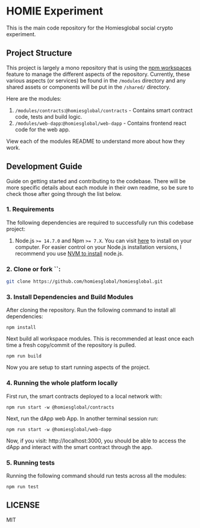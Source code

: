 # HOMIE Experiment

This is the main code repository for the Homiesglobal social crypto experiment.


## Project Structure

This project is largely a mono repository that is using the [npm workspaces](https://docs.npmjs.com/cli/v7/using-npm/workspaces) feature
to manage the different aspects of the repository.
Currently, these various aspects (or services) be found in the `/modules` directory and any shared assets or components 
will be put in the `/shared/` directory.

Here are the modules:
1. `/modules/contracts`:`@homiesglobal/contracts` - Contains smart contract code, tests and build logic.
2. `/modules/web-dapp`:`@homiesglobal/web-dapp` - Contains frontend react code for the web app.

View each of the modules README to understand more about how they work.


## Development Guide

Guide on getting started and contributing to the codebase.
There will be more specific details about each module in their own readme, so be sure to check those
after going through the list below.

### 1. Requirements

The following dependencies are required to successfully run this codebase project:

1. Node.js `>= 14.7.0` and Npm `>= 7.X`. You can visit [here](https://nodejs.org/en/download/) to install on your computer. 
For easier control on your Node.js installation versions, I recommend you use [NVM to install](https://github.com/nvm-sh/nvm#installing-and-updating) node.js. 

### 2. Clone or fork ``:
```sh
git clone https://github.com/homiesglobal/homiesglobal.git
```

### 3. Install Dependencies and Build Modules

After cloning the repository. Run the following command to install all dependencies:

```shell
npm install
```

Next build all workspace modules. This is recommended at least once each time a fresh copy/commit of the repository is pulled.

```shell
npm run build
```

Now you are setup to start running aspects of the project.

### 4. Running the whole platform locally

First run, the smart contracts deployed to a local network with:

```shell
npm run start -w @homiesglobal/contracts
```

Next, run the dApp web App. In another terminal session run:

```shell
npm run start -w @homiesglobal/web-dapp
```

Now, if you visit: http://localhost:3000, you should be able to access the dApp and interact with the
smart contract through the app.

### 5. Running tests

Running the following command should run tests across all the modules:

```shell
npm run test
```

## LICENSE

MIT
